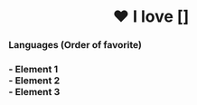 <h1 align="center">❤️ I love []</h1>
<h3 align="left"> Languages (Order of favorite)</h3>
<h3>
  - Element 1<br>
  - Element 2<br>
  - Element 3<br>
</h3>
